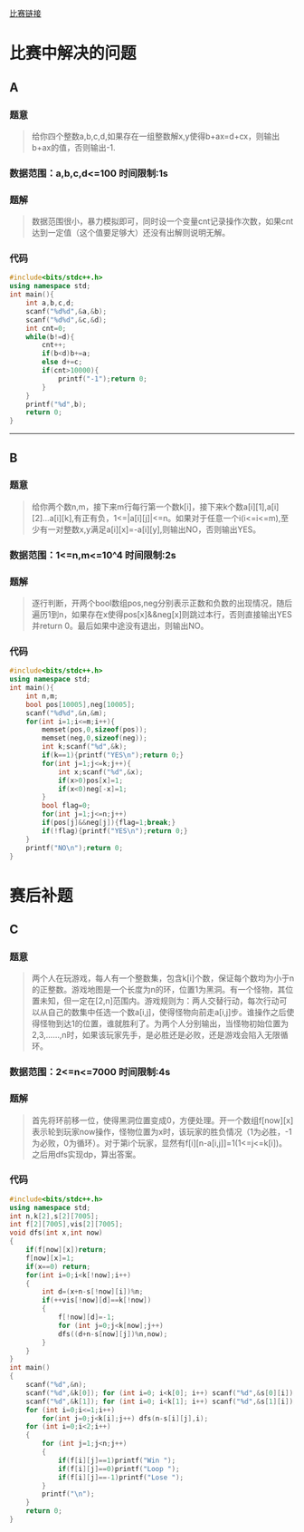 [比赛链接](https://cn.vjudge.net/contest/168929)

# 比赛中解决的问题
## A
### 题意
> 给你四个整数a,b,c,d,如果存在一组整数解x,y使得b+ax=d+cx，则输出b+ax的值，否则输出-1.

### 数据范围：a,b,c,d<=100  时间限制:1s

### 题解
> 数据范围很小，暴力模拟即可，同时设一个变量cnt记录操作次数，如果cnt达到一定值（这个值要足够大）还没有出解则说明无解。

### 代码
```cpp
#include<bits/stdc++.h>
using namespace std;
int main(){
	int a,b,c,d;
	scanf("%d%d",&a,&b);
	scanf("%d%d",&c,&d);
	int cnt=0;
	while(b!=d){
		cnt++;
		if(b<d)b+=a;
		else d+=c;
		if(cnt>10000){
			printf("-1");return 0;
		}
	}
	printf("%d",b);
	return 0;
}
```
*****
## B
### 题意
> 给你两个数n,m，接下来m行每行第一个数k[i]，接下来k个数a[i][1],a[i][2]...a[i][k],有正有负，1<=|a[i][j]|<=n。如果对于任意一个i(i<=i<=m),至少有一对整数x,y满足a[i][x]=-a[i][y],则输出NO，否则输出YES。

### 数据范围：1<=n,m<=10^4 时间限制:2s

### 题解
> 逐行判断，开两个bool数组pos,neg分别表示正数和负数的出现情况，随后遍历1到n，如果存在x使得pos[x]&&neg[x]则跳过本行，否则直接输出YES并return 0。最后如果中途没有退出，则输出NO。

### 代码
```cpp
#include<bits/stdc++.h>
using namespace std;
int main(){
	int n,m;
	bool pos[10005],neg[10005];
	scanf("%d%d",&n,&m);
	for(int i=1;i<=m;i++){
		memset(pos,0,sizeof(pos));
		memset(neg,0,sizeof(neg));
		int k;scanf("%d",&k);
		if(k==1){printf("YES\n");return 0;}
		for(int j=1;j<=k;j++){
			int x;scanf("%d",&x);
		    if(x>0)pos[x]=1;
		    if(x<0)neg[-x]=1;
		}
		bool flag=0;
		for(int j=1;j<=n;j++)
		if(pos[j]&&neg[j]){flag=1;break;}
		if(!flag){printf("YES\n");return 0;}
	}
	printf("NO\n");return 0;
}
```

# 赛后补题
## C
### 题意
> 两个人在玩游戏，每人有一个整数集，包含k[i]个数，保证每个数均为小于n的正整数。游戏地图是一个长度为n的环，位置1为黑洞。有一个怪物，其位置未知，但一定在[2,n]范围内。游戏规则为：两人交替行动，每次行动可以从自己的数集中任选一个数a[i,j]，使得怪物向前走a[i,j]步。谁操作之后使得怪物到达1的位置，谁就胜利了。为两个人分别输出，当怪物初始位置为2,3,……,n时，如果该玩家先手，是必胜还是必败，还是游戏会陷入无限循环。

### 数据范围：2<=n<=7000  时间限制:4s

### 题解
> 首先将环前移一位，使得黑洞位置变成0，方便处理。开一个数组f[now][x]表示轮到玩家now操作，怪物位置为x时，该玩家的胜负情况（1为必胜，-1为必败，0为循环）。对于第i个玩家，显然有f[i][n-a[i,j]]=1(1<=j<=k[i])。之后用dfs实现dp，算出答案。

### 代码
```cpp
#include<bits/stdc++.h>
using namespace std;
int n,k[2],s[2][7005];
int f[2][7005],vis[2][7005];
void dfs(int x,int now)
{
	if(f[now][x])return;
	f[now][x]=1;
	if(x==0) return;
	for(int i=0;i<k[!now];i++) 
	{
		int d=(x+n-s[!now][i])%n;
		if(++vis[!now][d]==k[!now])
	    {
	    	f[!now][d]=-1;
	    	for (int j=0;j<k[now];j++) 
	    	dfs((d+n-s[now][j])%n,now);
		}
	}
}
int main()
{
	scanf("%d",&n);
	scanf("%d",&k[0]); for (int i=0; i<k[0]; i++) scanf("%d",&s[0][i]);
	scanf("%d",&k[1]); for (int i=0; i<k[1]; i++) scanf("%d",&s[1][i]);
	for (int i=0;i<=1;i++) 
		for(int j=0;j<k[i];j++) dfs(n-s[i][j],i);
	for (int i=0;i<2;i++)
	{
		for (int j=1;j<n;j++) 
		{
			if(f[i][j]==1)printf("Win ");
			if(f[i][j]==0)printf("Loop ");
			if(f[i][j]==-1)printf("Lose ");
		}
		printf("\n");
	}
	return 0;
} 
```
